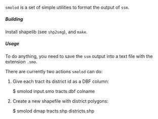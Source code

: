 `smolod` is a set of simple utilities to format the output of `ssm`.

##### Building #####
Install shapelib (see `shp2smg`), and `make`.

##### Usage #####
To do anything, you need to save the `ssm` output into a text file with the
extension `.smo`.

There are currently two actions `smolod` can do:
1. Give each tract its district id as a DBF column:

    $ smolod input.smo tracts.dbf colname

2. Create a new shapefile with district polygons:

    $ smolod dmap tracts.shp districts.shp
 
